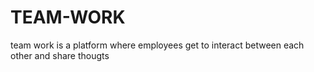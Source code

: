 # TEAM-WORK
team work is a platform where employees get to interact between each other and share thougts

